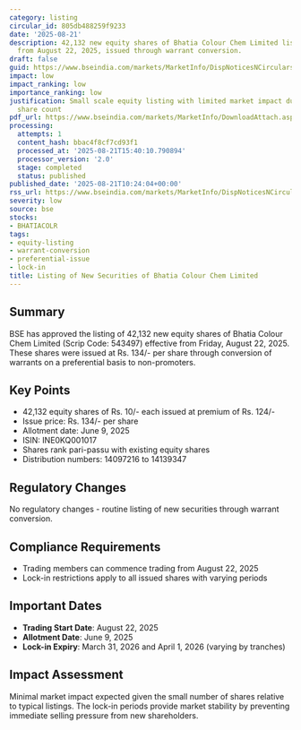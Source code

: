 ```yaml
---
category: listing
circular_id: 805db488259f9233
date: '2025-08-21'
description: 42,132 new equity shares of Bhatia Colour Chem Limited listed for trading
  from August 22, 2025, issued through warrant conversion.
draft: false
guid: https://www.bseindia.com/markets/MarketInfo/DispNoticesNCirculars.aspx?Noticeid={C3763EEE-9202-4226-925A-C96D600160DC}&noticeno=20250821-12&dt=08/21/2025&icount=12&totcount=63&flag=0
impact: low
impact_ranking: low
importance_ranking: low
justification: Small scale equity listing with limited market impact due to modest
  share count
pdf_url: https://www.bseindia.com/markets/MarketInfo/DownloadAttach.aspx?id=20250821-12&attachedId=
processing:
  attempts: 1
  content_hash: bbac4f8cf7cd93f1
  processed_at: '2025-08-21T15:40:10.790894'
  processor_version: '2.0'
  stage: completed
  status: published
published_date: '2025-08-21T10:24:04+00:00'
rss_url: https://www.bseindia.com/markets/MarketInfo/DispNoticesNCirculars.aspx?Noticeid={C3763EEE-9202-4226-925A-C96D600160DC}&noticeno=20250821-12&dt=08/21/2025&icount=12&totcount=63&flag=0
severity: low
source: bse
stocks:
- BHATIACOLR
tags:
- equity-listing
- warrant-conversion
- preferential-issue
- lock-in
title: Listing of New Securities of Bhatia Colour Chem Limited
---
```


## Summary

BSE has approved the listing of 42,132 new equity shares of Bhatia Colour Chem Limited (Scrip Code: 543497) effective from Friday, August 22, 2025. These shares were issued at Rs. 134/- per share through conversion of warrants on a preferential basis to non-promoters.

## Key Points

- 42,132 equity shares of Rs. 10/- each issued at premium of Rs. 124/-
- Issue price: Rs. 134/- per share
- Allotment date: June 9, 2025
- ISIN: INE0KQ001017
- Shares rank pari-passu with existing equity shares
- Distribution numbers: 14097216 to 14139347

## Regulatory Changes

No regulatory changes - routine listing of new securities through warrant conversion.

## Compliance Requirements

- Trading members can commence trading from August 22, 2025
- Lock-in restrictions apply to all issued shares with varying periods

## Important Dates

- **Trading Start Date**: August 22, 2025
- **Allotment Date**: June 9, 2025
- **Lock-in Expiry**: March 31, 2026 and April 1, 2026 (varying by tranches)

## Impact Assessment

Minimal market impact expected given the small number of shares relative to typical listings. The lock-in periods provide market stability by preventing immediate selling pressure from new shareholders.